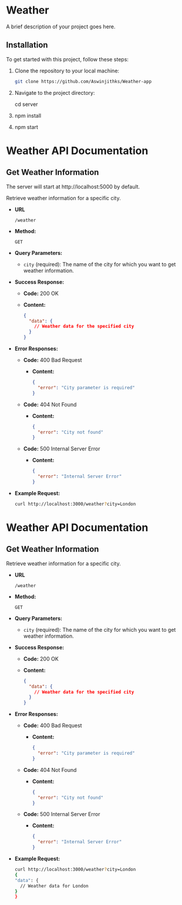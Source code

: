 # Weather

A brief description of your project goes here.

## Installation

To get started with this project, follow these steps:

1. Clone the repository to your local machine:

   ```bash
   git clone https://github.com/Aswinjithks/Weather-app

   ```

2. Navigate to the project directory:

   cd server

3. npm install

4. npm start





# Weather API Documentation

## Get Weather Information

The server will start at http://localhost:5000 by default.

Retrieve weather information for a specific city.

- **URL**

  `/weather`

- **Method:**

  `GET`

- **Query Parameters:**

  - `city` (required): The name of the city for which you want to get weather information.

- **Success Response:**

  - **Code:** 200 OK
  - **Content:**

    ```json
    {
      "data": {
        // Weather data for the specified city
      }
    }
    ```

- **Error Responses:**

  - **Code:** 400 Bad Request

    - **Content:**

      ```json
      {
        "error": "City parameter is required"
      }
      ```

  - **Code:** 404 Not Found

    - **Content:**

      ```json
      {
        "error": "City not found"
      }
      ```

  - **Code:** 500 Internal Server Error

    - **Content:**

      ```json
      {
        "error": "Internal Server Error"
      }
      ```

- **Example Request:**

  ```bash
  curl http://localhost:3000/weather?city=London
  ```

# Weather API Documentation

## Get Weather Information

Retrieve weather information for a specific city.

- **URL**

  `/weather`

- **Method:**

  `GET`

- **Query Parameters:**

  - `city` (required): The name of the city for which you want to get weather information.

- **Success Response:**

  - **Code:** 200 OK
  - **Content:**

    ```json
    {
      "data": {
        // Weather data for the specified city
      }
    }
    ```

- **Error Responses:**

  - **Code:** 400 Bad Request

    - **Content:**

      ```json
      {
        "error": "City parameter is required"
      }
      ```

  - **Code:** 404 Not Found

    - **Content:**

      ```json
      {
        "error": "City not found"
      }
      ```

  - **Code:** 500 Internal Server Error

    - **Content:**

      ```json
      {
        "error": "Internal Server Error"
      }
      ```

- **Example Request:**

  ```bash
  curl http://localhost:3000/weather?city=London
  {
  "data": {
    // Weather data for London
  }
  }
  ```
